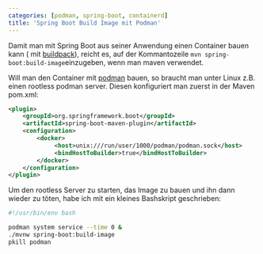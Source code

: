 ```yaml
---
categories: [podman, spring-boot, containerd]
title: 'Spring Boot Build Image mit Podman'
---
```

Damit man mit Spring Boot aus seiner Anwendung einen Container bauen kann ( mit [buildpack](https://buildpacks.io/)), reicht es, auf der Kommantozeile `mvn spring-boot:build-image`einzugeben, wenn man maven verwendet. 

Will man den Container mit [podman](https://podman.io) bauen, so braucht man unter Linux z.B. einen rootless podman server. Diesen konfiguriert man zuerst in der Maven pom.xml:

```xml
<plugin>
    <groupId>org.springframework.boot</groupId>
    <artifactId>spring-boot-maven-plugin</artifactId>
    <configuration>
        <docker>
             <host>unix:///run/user/1000/podman/podman.sock</host>
             <bindHostToBuilder>true</bindHostToBuilder>
        </docker>
    </configuration>
</plugin>
```
Um den rootless Server zu starten, das Image zu bauen und ihn dann wieder zu töten, habe ich mit ein kleines Bashskript geschrieben:

```bash
#!/usr/bin/env bash

podman system service --time 0 &
./mvnw spring-boot:build-image
pkill podman
```